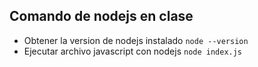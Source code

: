 ## Comando de nodejs en clase
- Obtener la version de nodejs instalado `node --version`
- Ejecutar archivo javascript con nodejs `node index.js`